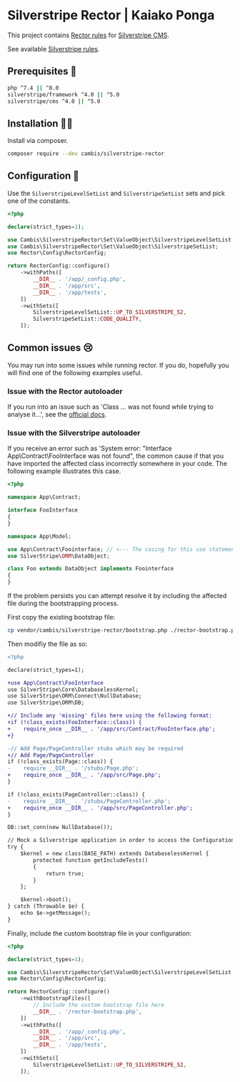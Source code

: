 # Silverstripe Rector | Kaiako Ponga

This project contains [Rector rules](https://github.com/rectorphp/rector) for [Silverstripe CMS](https://github.com/silverstripe).

See available [Silverstripe rules](docs/rector_rules_overview.md).

## Prerequisites 🦺

```sh
php ^7.4 || ^8.0
silverstripe/framework ^4.0 || ^5.0
silverstripe/cms ^4.0 || ^5.0
```

## Installation 👷‍♀️

Install via composer.

```sh
composer require --dev cambis/silverstripe-rector
```

## Configuration 🚧

Use the `SilverstripeLevelSetList` and `SilverstripeSetList` sets and pick one of the constants.

```php
<?php

declare(strict_types=1);

use Cambis\SilverstripeRector\Set\ValueObject\SilverstripeLevelSetList;
use Cambis\SilverstripeRector\Set\ValueObject\SilverstripeSetList;
use Rector\Config\RectorConfig;

return RectorConfig::configure()
    ->withPaths([
        __DIR__ . '/app/_config.php',
        __DIR__ . '/app/src',
        __DIR__ . '/app/tests',
    ])
    ->withSets([
        SilverstripeLevelSetList::UP_TO_SILVERSTRIPE_52,
        SilverstripeSetList::CODE_QUALITY,
    ]);
```

## Common issues 😢

You may run into some issues while running rector. If you do, hopefully you will find one of the following examples useful.

### Issue with the Rector autoloader

If you run into an issue such as 'Class ... was not found while trying to analyse it...', see the [official docs](https://getrector.com/documentation/static-reflection-and-autoload).

### Issue with the Silverstripe autoloader

If you receive an error such as 'System error: "Interface App\Contract\FooInterface was not found", the common cause if that you have imported the affected class incorrectly somewhere in your code. The following example illustrates this case. 

```php
<?php

namespace App\Contract;

interface FooInterface
{
}

namespace App\Model;

use App\Contract\Foointerface; // <--- The casing for this use statement is wrong and will likely cause an error.
use SilverStripe\ORM\DataObject;

class Foo extends DataObject implements Foointerface
{
}
```

If the problem persists you can attempt resolve it by including the affected file during the bootstrapping process.

First copy the existing bootstrap file:

```sh
cp vendor/cambis/silverstripe-rector/bootstrap.php ./rector-bootstrap.php
```

Then modifiy the file as so:

```diff
<?php

declare(strict_types=1);

+use App\Contract\FooInterface
use SilverStripe\Core\DatabaselessKernel;
use SilverStripe\ORM\Connect\NullDatabase;
use SilverStripe\ORM\DB;

+// Include any 'missing' files here using the following format:
+if (!class_exists(FooInterface::class)) {
+    require_once __DIR__ . '/app/src/Contract/FooInterface.php';
+}

-// Add Page/PageController stubs which may be required
+// Add Page/PageController
if (!class_exists(Page::class)) {
-    require __DIR__ . '/stubs/Page.php';
+    require_once __DIR__ . '/app/src/Page.php';
}

if (!class_exists(PageController::class)) {
-    require __DIR__ . '/stubs/PageController.php';
+    require_once __DIR__ . '/app/src/PageController.php';
}

DB::set_conn(new NullDatabase());

// Mock a Silverstripe application in order to access the Configuration API
try {
    $kernel = new class(BASE_PATH) extends DatabaselessKernel {
        protected function getIncludeTests()
        {
            return true;
        }
    };

    $kernel->boot();
} catch (Throwable $e) {
    echo $e->getMessage();
}
```

Finally, include the custom bootstrap file in your configuration:

```php
<?php

declare(strict_types=1);

use Cambis\SilverstripeRector\Set\ValueObject\SilverstripeLevelSetList;
use Rector\Config\RectorConfig;

return RectorConfig::configure()
    ->withBootstrapFiles([
        // Include the custom bootstrap file here
        __DIR__ . '/rector-bootstrap.php',
    ])
    ->withPaths([
        __DIR__ . '/app/_config.php',
        __DIR__ . '/app/src',
        __DIR__ . '/app/tests',
    ])
    ->withSets([
        SilverstripeLevelSetList::UP_TO_SILVERSTRIPE_52,
    ]);
```
